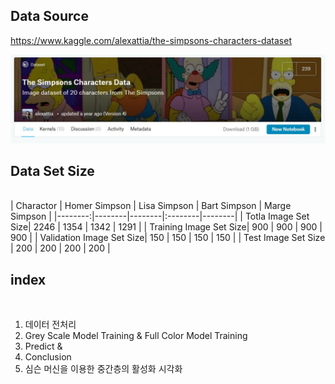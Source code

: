 ## Data Source

https://www.kaggle.com/alexattia/the-simpsons-characters-dataset

<img src = './The Simpsons Kaggle screen shot.jpg' width='100%' height='50%'>

## Data Set Size
<br>
| Charactor | Homer Simpson | Lisa Simpson | Bart Simpson | Marge Simpson |
|--------:|--------|--------|:--------|--------|
| Totla Image Set Size| 2246 | 1354 | 1342 | 1291 |
| Training Image Set Size| 900 | 900 | 900 | 900 |
| Validation Image Set Size| 150 | 150 | 150 | 150 |
| Test Image Set Size | 200 | 200 | 200 | 200 |


## index
<br>

1. 데이터 전처리<br>
2.  Grey Scale Model Training & Full Color Model Training <br>
3. Predict & <br>
4. Conclusion <br>
5. 심슨 머신을 이용한 중간층의 활성화 시각화
